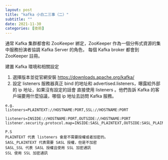 ```yaml
---
layout: post
title: "kafka 小白二三事（二）"
subtitle: ""
date: 2021-11-30
categories: [技術]
---
```


通常 Kafka 集群都會和 ZooKeeper 綁定，ZooKeeper 作為一個分佈式資源的集中服務扮演者協調 Kafka Server 的角色，
每個 Kafka broker 都會到 ZooKeeper 註冊。

建置 Kafka 環境和相關設定

1. 選擇版本並從官網安裝 https://downloads.apache.org/kafka/ 
2. 設定 listeners 服務器真正 bind 的地址和 advertised.listeners，曝露給外部的 ip 地址，如果沒有設定的話會
直接使用 listeners 。他們告訴 Kafka 的客戶端要用什麼協議，哪個 ip 地址去訪問 Kafka 服務。

```angular2html
e.g. 
listeners=PLAINTEXT://HOSTNAME:PORT,SSL://HOSTNAME:PORT

listeners=INSIDE://HOSTNAME:PORT,OUTSIDE://HOSTNAME:PORT
listener.security.protocol.map=INSIDE:SASL_PLAINTEXT,OUTSIDE:SASL_PLAINTEXT

P.S 
PLAINTEXT 代表 listeners 會是不需要授權或者加密的。
SASL_PLAINTEXT 代表需要 SASL 授權，但是不加密
SASL_SSL 代表 SASL 授權且使用 SSL 加密通訊
SSL 使用 SSL 加密通訊
```
